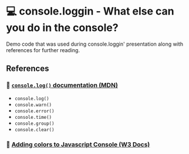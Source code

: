 # :computer: console.loggin - What else can you do in the console?

Demo code that was used during console.loggin' presentation along with references for further reading.

## References

### :link: [`console.log()` documentation (MDN)](https://developer.mozilla.org/en-US/docs/Web/API/console)

 - `console.log()`
 - `console.warn()`
 - `console.error()`
 - `console.time()`
 - `console.group()`
 - `console.clear()`


### :link: [Adding colors to Javascript Console (W3 Docs)](https://www.w3docs.com/snippets/javascript/colors-in-javascript-console.html)

